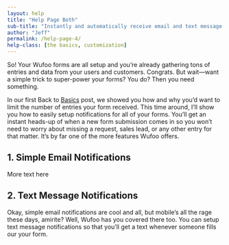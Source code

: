 ```yaml
---
layout: help
title: "Help Page Both"
sub-title: "Instantly and automatically receive email and text message notifications from your users and forms."
author: "Jeff"
permalink: /help-page-4/
help-class: [the basics, customization]
---
```




So! Your Wufoo forms are all setup and you’re already gathering tons of entries and data from your users and customers. Congrats. But wait—want a simple trick to super-power your forms? You do? Then you need something.

In our first Back to [Basics](/) post, we showed you how and why you’d want to limit the number of entries your form received. This time around, I’ll show you how to easily setup notifications for all of your forms. You’ll get an instant heads-up of when a new form submission comes in so you won’t need to worry about missing a request, sales lead, or any other entry for that matter. It’s by far one of the more features Wufoo offers.

## 1. Simple Email Notifications


More text here

## 2. Text Message Notifications

Okay, simple email notifications are cool and all, but mobile’s all the rage these days, amirite? Well, Wufoo has you covered there too. You can setup text message notifications so that you’ll get a text whenever someone fills our your form.
